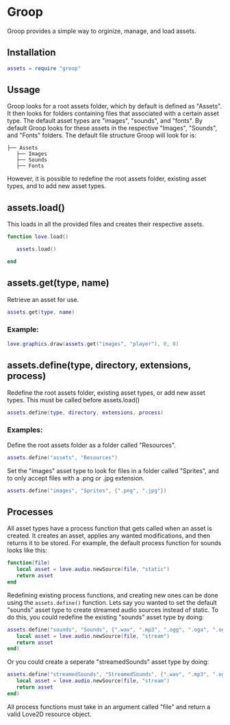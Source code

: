 # Groop
Groop provides a simple way to orginize, manage, and load assets.

## Installation
```lua
assets = require "groop"
```
## Ussage
Groop looks for a root assets folder, which by default is defined as "Assets".
It then looks for folders containing files that associated with a certain asset type.
The default asset types are "images", "sounds", and "fonts".
By default Groop looks for these assets in the respective "Images", "Sounds", and "Fonts" folders.
The default file structure Groop will look for is:
```
├── Assets
   ├── Images
   ├── Sounds
   ├── Fonts
```
However, it is possible to redefine the root assets folder, existing asset types, and to add new asset types.
## assets.load()
This loads in all the provided files and creates their respective assets.
```lua
function love.load()

   assets.load()

end
```
## assets.get(type, name)
Retrieve an asset for use.
```lua
assets.get(type, name)
```
### Example:
```lua
love.graphics.draw(assets.get("images", "player"), 0, 0)
```
## assets.define(type, directory, extensions, process)
Redefine the root assets folder, existing asset types, or add new asset types.
This must be called before assets.load()
```lua
assets.define(type, directory, extensions, process)
```
### Examples:
Define the root assets folder as a folder called "Resources".
```lua
assets.define("assets", "Resources")
```
Set the "images" asset type to look for files in a folder called "Sprites", and to only accept files with a .png or .jpg extension.
```lua
assets.define("images", "Sprites", {".png", ".jpg"})
```
## Processes
All asset types have a process function that gets called when an asset is created.
It creates an asset, applies any wanted modifications, and then returns it to be stored.
For example, the default process function for sounds looks like this:
```lua
function(file)
   local asset = love.audio.newSource(file, "static")
   return asset
end
```
Redefining existing process functions, and creating new ones can be done using the ```assets.define()``` function.
Lets say you wanted to set the default "sounds" asset type to create streamed audio sources instead of static.
To do this, you could redefine the existing "sounds" asset type by doing:
```lua
assets.define("sounds", "Sounds", {".wav", ".mp3", ".ogg", ".oga", ".ogv"}, function(file)
   local asset = love.audio.newSource(file, "stream")
   return asset
end)
```
Or you could create a seperate "streamedSounds" asset type by doing:
```lua
assets.define("streamedSounds", "StreamedSounds", {".wav", ".mp3", ".ogg", ".oga", ".ogv"}, function(file)
   local asset = love.audio.newSource(file, "stream")
   return asset
end)
```
All process functions must take in an argument called "file" and return a valid Love2D resource object.
